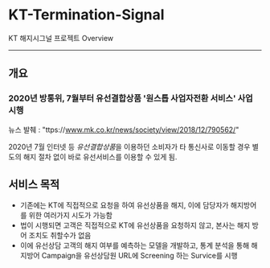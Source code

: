 # KT-Termination-Signal
KT 해지시그널 프로젝트 Overview <hr/>

## 개요 
### 2020년 방통위, 7월부터 유선결합상품 '원스톱 사업자전환 서비스' 사업 시행 
뉴스 발췌 : "ttps://www.mk.co.kr/news/society/view/2018/12/790562/"

2020년 7월 인터넷 등 *유선결합상품*을 이용하던 소비자가 타 통신사로 이동할 경우 별도의 해지 절차 없이 바로 유선서비스를 이용할 수 있게 됨.

## 서비스 목적
* 기존에는 KT에 직접적으로 요청을 하여 유선상품을 해지, 이에 담당자가 해지방어를 위한 여러가지 시도가 가능함
* 법이 시행되면 고객은 직접적으로 KT에 유선상품을 요청하지 않고, 본사는 해지 방어 조치도 취할수가 없음
* 이에 유선상담 고객의 해지 여부를 예측하는 모델을 개발하고, 통계 분석을 통해 해지방어 Campaign을 유선상담원 URL에 Screening 하는 Survice를 시행
